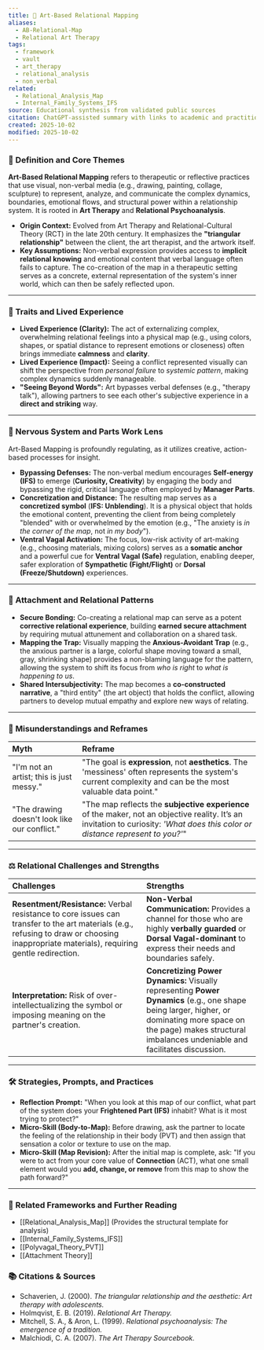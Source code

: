 ```yaml
---
title: 🎨 Art-Based Relational Mapping
aliases:
  - AB-Relational-Map
  - Relational Art Therapy
tags:
  - framework
  - vault
  - art_therapy
  - relational_analysis
  - non_verbal
related:
  - Relational_Analysis_Map
  - Internal_Family_Systems_IFS
source: Educational synthesis from validated public sources
citation: ChatGPT-assisted summary with links to academic and practitioner materials
created: 2025-10-02
modified: 2025-10-02
---
```


<!-- @format -->

### 🧩 Definition and Core Themes

**Art-Based Relational Mapping** refers to therapeutic or reflective practices that use visual, non-verbal media (e.g., drawing, painting, collage, sculpture) to represent, analyze, and communicate the complex dynamics, boundaries, emotional flows, and structural power within a relationship system. It is rooted in **Art Therapy** and **Relational Psychoanalysis**.

- **Origin Context:** Evolved from Art Therapy and Relational-Cultural Theory (RCT) in the late 20th century. It emphasizes the **"triangular relationship"** between the client, the art therapist, and the artwork itself.
- **Key Assumptions:** Non-verbal expression provides access to **implicit relational knowing** and emotional content that verbal language often fails to capture. The co-creation of the map in a therapeutic setting serves as a concrete, external representation of the system's inner world, which can then be safely reflected upon.

---

### 🌿 Traits and Lived Experience

- **Lived Experience (Clarity):** The act of externalizing complex, overwhelming relational feelings into a physical map (e.g., using colors, shapes, or spatial distance to represent emotions or closeness) often brings immediate **calmness** and **clarity**.
- **Lived Experience (Impact):** Seeing a conflict represented visually can shift the perspective from _personal failure_ to _systemic pattern_, making complex dynamics suddenly manageable.
- **"Seeing Beyond Words":** Art bypasses verbal defenses (e.g., "therapy talk"), allowing partners to see each other's subjective experience in a **direct and striking** way.

---

### 🧠 Nervous System and Parts Work Lens

Art-Based Mapping is profoundly regulating, as it utilizes creative, action-based processes for insight.

- **Bypassing Defenses:** The non-verbal medium encourages **Self-energy (IFS)** to emerge (**Curiosity, Creativity**) by engaging the body and bypassing the rigid, critical language often employed by **Manager Parts**.
- **Concretization and Distance:** The resulting map serves as a **concretized symbol** (**IFS: Unblending**). It is a physical object that holds the emotional content, preventing the client from being completely "blended" with or overwhelmed by the emotion (e.g., "The anxiety is _in the corner of the map_, not _in my body_").
- **Ventral Vagal Activation:** The focus, low-risk activity of art-making (e.g., choosing materials, mixing colors) serves as a **somatic anchor** and a powerful cue for **Ventral Vagal (Safe)** regulation, enabling deeper, safer exploration of **Sympathetic (Fight/Flight)** or **Dorsal (Freeze/Shutdown)** experiences.

---

### 💞 Attachment and Relational Patterns

- **Secure Bonding:** Co-creating a relational map can serve as a potent **corrective relational experience**, building **earned secure attachment** by requiring mutual attunement and collaboration on a shared task.
- **Mapping the Trap:** Visually mapping the **Anxious-Avoidant Trap** (e.g., the anxious partner is a large, colorful shape moving toward a small, gray, shrinking shape) provides a non-blaming language for the pattern, allowing the system to shift its focus from _who is right_ to _what is happening to us_.
- **Shared Intersubjectivity:** The map becomes a **co-constructed narrative**, a "third entity" (the art object) that holds the conflict, allowing partners to develop mutual empathy and explore new ways of relating.

---

### 🔄 Misunderstandings and Reframes

| Myth                                          | Reframe                                                                                                                                                                          |
| :-------------------------------------------- | :------------------------------------------------------------------------------------------------------------------------------------------------------------------------------- |
| "I'm not an artist; this is just messy."      | "The goal is **expression**, not **aesthetics**. The 'messiness' often represents the system's current complexity and can be the most valuable data point."                      |
| "The drawing doesn't look like our conflict." | "The map reflects the **subjective experience** of the maker, not an objective reality. It’s an invitation to curiosity: _'What does this color or distance represent to you?'_" |

---

### ⚖️ Relational Challenges and Strengths

| Challenges                                                                                                                                                                                | Strengths                                                                                                                                                                                                                 |
| :---------------------------------------------------------------------------------------------------------------------------------------------------------------------------------------- | :------------------------------------------------------------------------------------------------------------------------------------------------------------------------------------------------------------------------ |
| **Resentment/Resistance:** Verbal resistance to core issues can transfer to the art materials (e.g., refusing to draw or choosing inappropriate materials), requiring gentle redirection. | **Non-Verbal Communication:** Provides a channel for those who are highly **verbally guarded** or **Dorsal Vagal-dominant** to express their needs and boundaries safely.                                                 |
| **Interpretation:** Risk of over-intellectualizing the symbol or imposing meaning on the partner's creation.                                                                              | **Concretizing Power Dynamics:** Visually representing **Power Dynamics** (e.g., one shape being larger, higher, or dominating more space on the page) makes structural imbalances undeniable and facilitates discussion. |

---

### 🛠️ Strategies, Prompts, and Practices

- **Reflection Prompt:** "When you look at this map of our conflict, what part of the system does your **Frightened Part (IFS)** inhabit? What is it most trying to protect?"
- **Micro-Skill (Body-to-Map):** Before drawing, ask the partner to locate the feeling of the relationship in their body (PVT) and then assign that sensation a color or texture to use on the map.
- **Micro-Skill (Map Revision):** After the initial map is complete, ask: "If you were to act from your core value of **Connection** (ACT), what one small element would you **add, change, or remove** from this map to show the path forward?"

---

### 🔗 Related Frameworks and Further Reading

- [[Relational_Analysis_Map]] (Provides the structural template for analysis)
- [[Internal_Family_Systems_IFS]]
- [[Polyvagal_Theory_PVT]]
- [[Attachment Theory]]

### 📚 Citations & Sources

- Schaverien, J. (2000). _The triangular relationship and the aesthetic: Art therapy with adolescents._
- Holmqvist, E. B. (2019). _Relational Art Therapy._
- Mitchell, S. A., & Aron, L. (1999). _Relational psychoanalysis: The emergence of a tradition._
- Malchiodi, C. A. (2007). _The Art Therapy Sourcebook._
